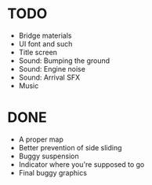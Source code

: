 # TODO
- Bridge materials
- UI font and such
- Title screen
- Sound: Bumping the ground
- Sound: Engine noise
- Sound: Arrival SFX
- Music

# DONE
- A proper map
- Better prevention of side sliding
- Buggy suspension
- Indicator where you're supposed to go
- Final buggy graphics